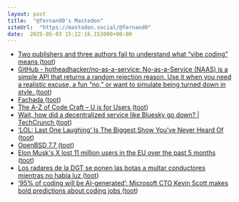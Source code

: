 ```yaml
---
layout: post
title:  "@fernand0's Mastodon"
siteUrl:  "https://mastodon.social/@fernand0"
date:  2025-05-03 15:22:16.153000+00:00
---
```

*  [Two publishers and three authors fail to understand what “vibe coding” means ](https://simonwillison.net/2025/May/1/not-vibe-coding) ([toot](https://mastodon.social/@fernand0/114444582004420209))
*  [GitHub - hotheadhacker/no-as-a-service: No-as-a-Service (NAAS) is a simple API that returns a random rejection reason. Use it when you need a realistic excuse, a fun “no,” or want to simulate being turned down in style. ](https://github.com/hotheadhacker/no-as-a-servic) ([toot](https://mastodon.social/@fernand0/114444355911853106))
*  [Fachada ](https://www.flickr.com/photos/fernand0/54463840463) ([toot](https://mastodon.social/@fernand0/114444188373320837))
*  [The A-Z of Code Craft – U is for Users ](https://codemanship.wordpress.com/2025/04/30/the-a-z-of-code-craft-u-is-for-users) ([toot](https://mastodon.social/@fernand0/114444054373842036))
*  [Wait, how did a decentralized service like Bluesky go down? \| TechCrunch ](https://techcrunch.com/2025/04/24/wait-how-did-a-decentralized-service-like-bluesky-go-down) ([toot](https://mastodon.social/@fernand0/114443978745787411))
*  [‘LOL: Last One Laughing’ Is The Biggest Show You’ve Never Heard Of ](https://www.pajiba.com/tv_reviews/lol-last-one-laughing-is-the-biggest-show-youve-never-heard-of.ph) ([toot](https://mastodon.social/@fernand0/114443741819125978))
*  [OpenBSD 7.7 ](https://www.openbsd.org/77.htm) ([toot](https://mastodon.social/@fernand0/114443419832697250))
*  [Elon Musk's X lost 11 million users in the EU over the past 5 months ](https://mashable.com/article/elon-musk-x-twitter-eu-users-declin) ([toot](https://mastodon.social/@fernand0/114443123696273212))
*  [Los radares de la DGT se ponen las botas a multar conductores mientras no había luz ](https://www.eldebate.com/motor/20250429/radares-dgt-ponen-botas-multar-conductores-mientras-no-habia-luz_292056.htm) ([toot](https://mastodon.social/@fernand0/114442938497783220))
*  [‘95% of coding will be AI-generated’: Microsoft CTO Kevin Scott makes bold predictions about coding jobs  ](https://www.moneycontrol.com/europe/?url=https://www.moneycontrol.com/technology/95-of-coding-will-be-ai-generated-microsoft-cto-kevin-scott-makes-bold-predictions-about-coding-jobs-article-12982772.html) ([toot](https://mastodon.social/@fernand0/114441216023570097))
